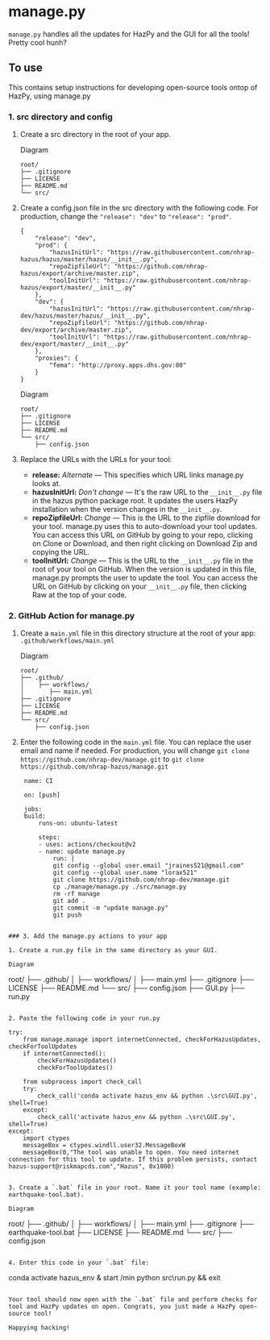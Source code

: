# manage.py

`manage.py` handles all the updates for HazPy and the GUI for all the tools! Pretty cool hunh?

## To use

This contains setup instructions for developing open-source tools ontop of HazPy, using manage.py

### 1. src directory and config

1. Create a src directory in the root of your app.

   Diagram

   ```
   root/
   ├── .gitignore
   ├── LICENSE
   ├── README.md
   └── src/
   ```

2. Create a config.json file in the src directory with the following code. For production, change the `"release": "dev"` to `"release": "prod"`.

   ```
   {
       "release": "dev",
       "prod": {
           "hazusInitUrl": "https://raw.githubusercontent.com/nhrap-hazus/hazus/master/hazus/__init__.py",
           "repoZipfileUrl": "https://github.com/nhrap-hazus/export/archive/master.zip",
           "toolInitUrl": "https://raw.githubusercontent.com/nhrap-hazus/export/master/__init__.py"
       },
       "dev": {
           "hazusInitUrl": "https://raw.githubusercontent.com/nhrap-dev/hazus/master/hazus/__init__.py",
           "repoZipfileUrl": "https://github.com/nhrap-dev/export/archive/master.zip",
           "toolInitUrl": "https://raw.githubusercontent.com/nhrap-dev/export/master/__init__.py"
       },
       "proxies": {
           "fema": "http://proxy.apps.dhs.gov:80"
       }
   }

   ```

   Diagram

   ```
   root/
   ├── .gitignore
   ├── LICENSE
   ├── README.md
   └── src/
       ├── config.json
   ```

3. Replace the URLs with the URLs for your tool:

   - **release:** _Alternate_ — This specifies which URL links manage.py looks at.
   - **hazusInitUrl:** _Don't change_ — It's the raw URL to the `__init__.py` file in the hazus python package root. It updates the users HazPy installation when the version changes in the `__init__.py`.
   - **repoZipfileUrl:** _Change_ — This is the URL to the zipfile download for your tool. manage.py uses this to auto-download your tool updates. You can access this URL on GitHub by going to your repo, clicking on Clone or Download, and then right clicking on Download Zip and copying the URL.
   - **toolInitUrl:** _Change_ — This is the URL to the `__init__.py` file in the root of your tool on GitHub. When the version is updated in this file, manage.py prompts the user to update the tool. You can access the URL on GitHub by clicking on your `__init__.py` file, then clicking Raw at the top of your code.

### 2. GitHub Action for manage.py

1. Create a `main.yml` file in this directory structure at the root of your app: `.github/workflows/main.yml`

   Diagram

   ```
   root/
   ├── .github/
   │    ├── workflows/
   │       ├── main.yml
   ├── .gitignore
   ├── LICENSE
   ├── README.md
   └── src/
       ├── config.json
   ```

2. Enter the following code in the `main.yml` file. You can replace the user email and name if needed. For production, you will change `git clone https://github.com/nhrap-dev/manage.git` to `git clone https://github.com/nhrap-hazus/manage.git`

   ```
    name: CI

    on: [push]

    jobs:
    build:
        runs-on: ubuntu-latest

        steps:
        - uses: actions/checkout@v2
        - name: update manage.py
            run: |
            git config --global user.email "jraines521@gmail.com"
            git config --global user.name "lorax521"
            git clone https://github.com/nhrap-dev/manage.git
            cp ./manage/manage.py ./src/manage.py
            rm -rf manage
            git add .
            git commit -m "update manage.py"
            git push
   ```

```

### 3. Add the manage.py actions to your app

1. Create a run.py file in the same directory as your GUI.

Diagram

```

root/
├── .github/
│ ├── workflows/
│ ├── main.yml
├── .gitignore
├── LICENSE
├── README.md
└── src/
├── config.json
├── GUI.py
├── run.py

```

2. Paste the following code in your run.py

```

    try:
        from manage.manage import internetConnected, checkForHazusUpdates, checkForToolUpdates
        if internetConnected():
            checkForHazusUpdates()
            checkForToolUpdates()

        from subprocess import check_call
        try:
            check_call('conda activate hazus_env && python .\src\GUI.py', shell=True)
        except:
            check_call('activate hazus_env && python .\src\GUI.py', shell=True)
    except:
        import ctypes
        messageBox = ctypes.windll.user32.MessageBoxW
        messageBox(0,"The tool was unable to open. You need internet connection for this tool to update. If this problem persists, contact hazus-support@riskmapcds.com","Hazus", 0x1000)

```

3. Create a `.bat` file in your root. Name it your tool name (example: earthquake-tool.bat).

Diagram

```

root/
├── .github/
│ ├── workflows/
│ ├── main.yml
├── .gitignore
├── earthquake-tool.bat
├── LICENSE
├── README.md
└── src/
├── config.json

```

4. Enter this code in your `.bat` file:

```

conda activate hazus_env & start /min python src\run.py && exit

```

Your tool should now open with the `.bat` file and perform checks for tool and HazPy updates on open. Congrats, you just made a HazPy open-source tool!

Happying hacking!
```

